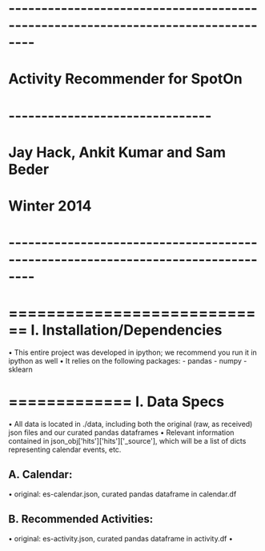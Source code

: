 # -------------------------------------------------------------------------------- #
# Activity Recommender for SpotOn
# -------------------------------
# Jay Hack, Ankit Kumar and Sam Beder
# Winter 2014
# -------------------------------------------------------------------------------- #

============================
I. Installation/Dependencies
============================
• This entire project was developed in ipython; we recommend you run it in ipython as well
• It relies on the following packages:
	- pandas
	- numpy
	- sklearn


=============
I. Data Specs
=============
• All data is located in ./data, including both the original (raw, as received) json files and our curated
pandas dataframes
• Relevant information contained in json_obj['hits']['hits']['_source'], which will be a list of dicts representing calendar events, etc.

A. Calendar:
------------
• original: es-calendar.json, curated pandas dataframe in calendar.df


B. Recommended Activities:
--------------------------
• original: es-activity.json, curated pandas dataframe in activity.df
• 

